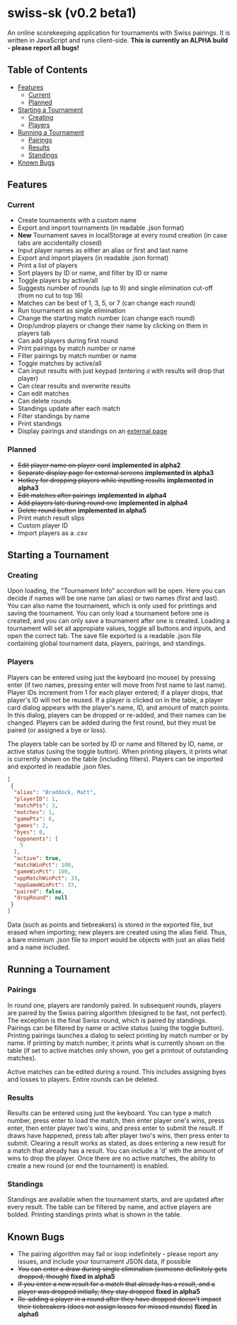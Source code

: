 # swiss-sk (v0.2 beta1)
An online scorekeeping application for tournaments with Swiss pairings. It is written in JavaScript and runs client-side. **This is currently an ALPHA build - please report all bugs!**

## Table of Contents
- [Features](#Features)
  * [Current](#Current)
  * [Planned](#Planned)
- [Starting a Tournament](#Starting%20a%20Tournament)
  * [Creating](#Creating)
  * [Players](#Players)
- [Running a Tournament](#Running%20a%20Tournament)
  * [Pairings](#Pairings)
  * [Results](#Results)
  * [Standings](#Standings)
- [Known Bugs](#Known%20Bugs)

## Features

### Current
- Create tournaments with a custom name
- Export and import tournaments (in readable .json format)
- **New** Tournament saves in localStorage at every round creation (in case tabs are accidentally closed)
- Input player names as either an alias or first and last name
- Export and import players (in readable .json format)
- Print a list of players
- Sort players by ID or name, and filter by ID or name
- Toggle players by active/all
- Suggests number of rounds (up to 9) and single elimination cut-off (from no cut to top 16)
- Matches can be best of 1, 3, 5, or 7 (can change each round)
- Run tournament as single elimination
- Change the starting match number (can change each round)
- Drop/undrop players or change their name by clicking on them in players tab
- Can add players during first round
- Print pairings by match number or name
- Filter pairings by match number or name
- Toggle matches by active/all
- Can input results with just keypad (entering `d` with results will drop that player)
- Can clear results and overwrite results
- Can edit matches
- Can delete rounds
- Standings update after each match
- Filter standings by name
- Print standings
- Display pairings and standings on an [external page](https://mattbraddock.com/swiss-sk/display.html)

### Planned
- ~~Edit player name on player card~~ **implemented in alpha2**
- ~~Separate display page for external screens~~ **implemented in alpha3**
- ~~Hotkey for dropping players while inputting results~~ **implemented in alpha3**
- ~~Edit matches after pairings~~ **implemented in alpha4**
- ~~Add players late during round one~~ **implemented in alpha4**
- ~~Delete round button~~ **implemented in alpha5**
- Print match result slips
- Custom player ID
- Import players as a .csv

## Starting a Tournament

### Creating
Upon loading, the "Tournament Info" accordion will be open. Here you can decide if names will be one name (an alias) or two names (first and last). You can also name the tournament, which is only used for printings and saving the tournament. You can only load a tournament before one is created, and you can only save a tournament after one is created. Loading a tournament will set all appropiate values, toggle all buttons and inputs, and open the correct tab. The save file exported is a readable .json file containing global tournament data, players, pairings, and standings.

### Players
Players can be entered using just the keyboard (no mouse) by pressing enter (if two names, pressing enter will move from first name to last name). Player IDs increment from 1 for each player entered; if a player drops, that player's ID will not be reused. If a player is clicked on in the table, a player card dialog appears with the player's name, ID, and amount of match points. In this dialog, players can be dropped or re-added, and their names can be changed. Players can be added during the first round, but they must be paired (or assigned a bye or loss).

The players table can be sorted by ID or name and filtered by ID, name, or active status (using the toggle button). When printing players, it prints what is currently shown on the table (including filters). Players can be imported and exported in readable .json files.

```JSON
[
 {
  "alias": "Braddock, Matt",
  "playerID": 1,
  "matchPts": 3,
  "matches": 1,
  "gamePts": 6,
  "games": 2,
  "byes": 0,
  "opponents": [
    5
  ],
  "active": true,
  "matchWinPct": 100,
  "gameWinPct": 100,
  "oppMatchWinPct": 33,
  "oppGameWinPct": 33,
  "paired": false,
  "dropRound": null
 }
]
```
Data (such as points and tiebreakers) is stored in the exported file, but erased when importing; new players are created using the alias field. Thus, a bare minimum .json file to import would be objects with just an alias field and a name included.

## Running a Tournament

### Pairings
In round one, players are randomly paired. In subsequent rounds, players are paired by the Swiss pairing algorithm (designed to be fast, not perfect). The exception is the final Swiss round, which is paired by standings. Pairings can be filtered by name or active status (using the toggle button). Printing pairings launches a dialog to select printing by match number or by name. If printing by match number, it prints what is currently shown on the table (if set to active matches only shown, you get a printout of outstanding matches).

Active matches can be edited during a round. This includes assigning byes and losses to players. Entire rounds can be deleted.

### Results
Results can be entered using just the keyboard. You can type a match number, press enter to load the match, then enter player one's wins, press enter, then enter player two's wins, and press enter to submit the result. If draws have happened, press tab after player two's wins, then press enter to submit. Clearing a result works as stated, as does entering a new result for a match that already has a result. You can include a 'd' with the amount of wins to drop the player. Once there are no active matches, the ability to create a new round (or end the tournament) is enabled.

### Standings
Standings are available when the tournament starts, and are updated after every result. The table can be filtered by name, and active players are bolded. Printing standings prints what is shown in the table.

## Known Bugs
- The pairing algorithm may fail or loop indefinitely - please report any issues, and include your tournament JSON data, if possible
- ~~You can enter a draw during single elimination (someone definitely gets dropped, though)~~ **fixed in alpha5**
- ~~If you enter a new result for a match that already has a result, and a player was dropped initially, they stay dropped~~ **fixed in alpha5**
- ~~Re-adding a player in a round after they have dropped doesn't impact their tiebreakers (does not assign losses for missed rounds)~~ **fixed in alpha6**